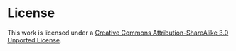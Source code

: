 # License

This work is licensed under a [Creative Commons Attribution-ShareAlike 3.0 Unported License](http://creativecommons.org/licenses/by-sa/3.0/).



